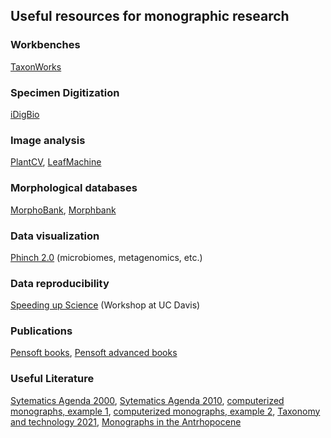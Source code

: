 ## Useful resources for monographic research

### Workbenches

[TaxonWorks](http://taxonworks.org)

### Specimen Digitization

[iDigBio](https://www.idigbio.org/)

### Image analysis

[PlantCV](https://plantcv.danforthcenter.org), [LeafMachine](http://www.leafmachine.org)

### Morphological databases

[MorphoBank](http://morphobank.org), [Morphbank](https://www.morphbank.net)

### Data visualization

[Phinch 2.0]( http://phinch.org/) (microbiomes, metagenomics, etc.)

### Data reproducibility

[Speeding up Science](https://speeding-up-science-workshops.github.io/speeding-up-science/) (Workshop at UC Davis)

### Publications

[Pensoft books](http://arphahub.com/about/books), [Pensoft advanced books](https://ab.pensoft.net/)

### Useful Literature

[Sytematics Agenda 2000](../papers/SystematicsAgenda1990.pdf), [Sytematics Agenda 2010](../papers/SystematicsAgenda2012.pdf), [computerized monographs, example 1](../papers/Caryophyllales_ModernMonograph.pdf), [computerized monographs, example 2](../papers/Emonograph_ExamplePlant.pdf), [Taxonomy and technology 2021](../papers/Taxonmy_Technology.pdf), [Monographs in the Antrhopocene](../papers/MonographsAnthropocene.pdf)
